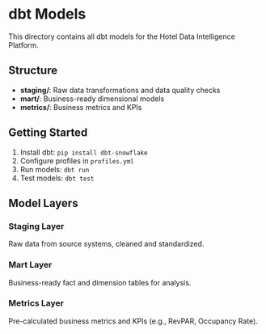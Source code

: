 # dbt Models

This directory contains all dbt models for the Hotel Data Intelligence Platform.

## Structure

- **staging/**: Raw data transformations and data quality checks
- **mart/**: Business-ready dimensional models
- **metrics/**: Business metrics and KPIs

## Getting Started

1. Install dbt: `pip install dbt-snowflake`
2. Configure profiles in `profiles.yml`
3. Run models: `dbt run`
4. Test models: `dbt test`

## Model Layers

### Staging Layer
Raw data from source systems, cleaned and standardized.

### Mart Layer
Business-ready fact and dimension tables for analysis.

### Metrics Layer
Pre-calculated business metrics and KPIs (e.g., RevPAR, Occupancy Rate).
